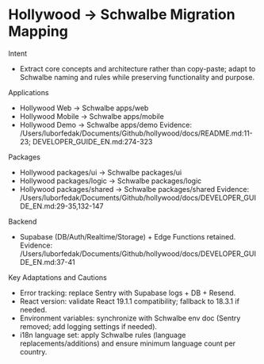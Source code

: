 # Hollywood → Schwalbe Migration Mapping

Intent
- Extract core concepts and architecture rather than copy-paste; adapt to Schwalbe naming and rules while preserving functionality and purpose.

Applications
- Hollywood Web → Schwalbe apps/web
- Hollywood Mobile → Schwalbe apps/mobile
- Hollywood Demo → Schwalbe apps/demo
Evidence: /Users/luborfedak/Documents/Github/hollywood/docs/README.md:11-23; DEVELOPER_GUIDE_EN.md:274-323

Packages
- Hollywood packages/ui → Schwalbe packages/ui
- Hollywood packages/logic → Schwalbe packages/logic
- Hollywood packages/shared → Schwalbe packages/shared
Evidence: /Users/luborfedak/Documents/Github/hollywood/docs/DEVELOPER_GUIDE_EN.md:29-35,132-147

Backend
- Supabase (DB/Auth/Realtime/Storage) + Edge Functions retained.
Evidence: /Users/luborfedak/Documents/Github/hollywood/docs/DEVELOPER_GUIDE_EN.md:37-41

Key Adaptations and Cautions
- Error tracking: replace Sentry with Supabase logs + DB + Resend.
- React version: validate React 19.1.1 compatibility; fallback to 18.3.1 if needed.
- Environment variables: synchronize with Schwalbe env doc (Sentry removed; add logging settings if needed).
- i18n language set: apply Schwalbe rules (language replacements/additions) and ensure minimum language count per country.

